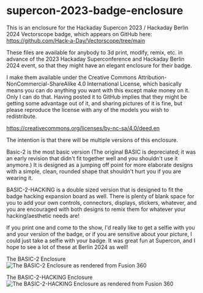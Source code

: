 # supercon-2023-badge-enclosure
This is an enclosure for the Hackaday Supercon 2023 / Hackaday Berlin 2024 Vectorscope badge, which appears on GitHub here:
https://github.com/Hack-a-Day/Vectorscope/tree/main

These files are available for anybody to 3d print, modify, remix, etc. in advance of the 2023 Hackaday Superconference and Hackaday Berlin 2024 event, so that they might have an elegant enclosure for their badge.

I make them available under the Creative Commons Attribution-NonCommercial-ShareAlike 4.0 International License, which basically means you can do anything you want with this except make money on it. Only I can do that. Having posted it to GitHub implies that they might be getting some advantage out of it, and sharing pictures of it is fine, but please reproduce the license with any of the models you wish to redistribute.

https://creativecommons.org/licenses/by-nc-sa/4.0/deed.en

The intention is that there will be multiple versions of this enclosure.

Basic-2 is the most basic version (The original BASIC is depreciated; it was an early revision that didn't fit together well and you shouldn't use it anymore.) It is designed as a jumping off point for more elaborate designs with a simple, clean, rounded shape that shouldn't hurt you if you are wearing it.

BASIC-2-HACKING is a double sized version that is designed to fit the badge hacking expansion board as well. There is plenty of blank space for you to add your own controls, connectors, displays, stickers, whatever, and you are encouraged with both designs to remix them for whatever your hacking/aesthetic needs are!

If you print one and come to the show, I'd really like to get a selfie with you and your version of the badge, or if you are sensitive about your picture, I could just take a selfie with your badge. It was great fun at Supercon, and I hope to see a lot of these at Berlin 2024 as well!

The BASIC-2 Enclosure
![The BASIC-2 Enclosure as rendered from Fusion 360](https://github.com/softegg/supercon-2023-badge-enclosure/blob/main/BASIC-2/Renders/Supercon%202023%20Badge%20Enclosure%20-%20Basic%20-%202nd%20Draft.png?raw=true)

The BASIC-2-HACKING Enclosure
![The BASIC-2-HACKING Enclosure as rendered from Fusion 360](https://github.com/softegg/supercon-2023-badge-enclosure/blob/main/BASIC-2-HACKING/Renders/Supercon%202023%20Badge%20Enclosure%20-%20Basic-2-Hacking.png?raw=true)
